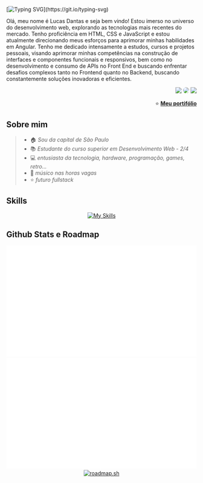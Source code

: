 
[![Typing SVG](https://readme-typing-svg.demolab.com?font=Fira+Code&weight=600&duration=4000&pause=500&background=FF00F100&vCenter=true&random=true&width=435&lines=Ol%C3%A1+mundo!;Lucas+Dantas%2C+Desenvolvedor+Web!)](https://git.io/typing-svg)

Olá, meu nome é Lucas Dantas e seja bem vindo! Estou imerso no universo do desenvolvimento web, explorando as tecnologias mais recentes do mercado. Tenho proficiência em HTML, CSS e JavaScript e estou atualmente direcionando meus esforços para aprimorar minhas habilidades em Angular. Tenho me dedicado intensamente a estudos, cursos e projetos pessoais, visando aprimorar minhas competências na construção de interfaces e componentes funcionais e responsivos, bem como no desenvolvimento e consumo de APIs no Front End e buscando enfrentar desafios complexos tanto no Frontend quanto no Backend, buscando constantemente soluções inovadoras e eficientes.

<div align="end"> 
<a href = "mailto:dants.dev@gmail.com"><img src="https://img.shields.io/badge/-Gmail-%23333?style=for-the-badge&logo=gmail&logoColor=white" target="_blank"></a>
<a href="https://www.linkedin.com/in/dantsc/" target="_blank"><img src="https://img.shields.io/badge/-LinkedIn-%230077B5?style=for-the-badge&logo=linkedin&logoColor=white" style="border-radius: 30px" target="_blank"></a>
<a href="https://discord.com/users/432259058561449985" target="_blank"><img src="https://img.shields.io/badge/Discord-7289DA?style=for-the-badge&logo=discord&logoColor=white" target="_blank"></a>
</div>

<div align="end">
  
:star: [**Meu portifólio**](http://dantsdev.vercel.app)

</div>

<h2>Sobre mim</h2>

> - :house: *Sou da capital de São Paulo*
> - :books: *Estudante do curso superior em Desenvolvimento Web - 2/4*
> - :computer: *entusiasta da tecnologia, hardware, programação, games, retro...*
> - :guitar: *músico nas horas vagas*
> - :star: *futuro fullstack*

<h2>Skills</h2>

<div align="center">

[![My Skills](https://skillicons.dev/icons?i=html,css,javascript,typescript,git,angular,react,nestjs,linux,bootstrap,tailwind,figma)](https://skillicons.dev)

</div>

<h2>Github Stats e Roadmap</h2>

<div align="center">
  
![](https://raw.githubusercontent.com/ldantsc/github-stats/master/generated/overview.svg#gh-dark-mode-only) ![](https://raw.githubusercontent.com/ldantsc/github-stats/master/generated/languages.svg#gh-dark-mode-only) [![roadmap.sh](https://api.roadmap.sh/v1-badge/wide/64f63e3e5ce9f4ca588f1e3a?variant=dark&roadmaps=angular%2Cjavascript%2Cfrontend%2Ctypescript)](https://roadmap.sh)

</div>

